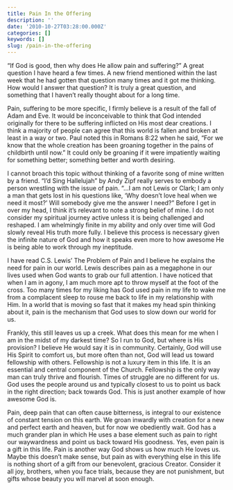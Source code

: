 ```yaml
---
title: Pain In the Offering
description: ''
date: '2010-10-27T03:28:00.000Z'
categories: []
keywords: []
slug: /pain-in-the-offering
---
```


“If God is good, then why does He allow pain and suffering?” A great question I have heard a few times. A new friend mentioned within the last week that he had gotten that question many times and it got me thinking. How would I answer that question? It is truly a great question, and something that I haven’t really thought about for a long time.

Pain, suffering to be more specific, I firmly believe is a result of the fall of Adam and Eve. It would be inconceivable to think that God intended originally for there to be suffering inflicted on His most dear creations. I think a majority of people can agree that this world is fallen and broken at least in a way or two. Paul noted this in Romans 8:22 when he said, “For we know that the whole creation has been groaning together in the pains of childbirth until now.” It could only be groaning if it were impatiently waiting for something better; something better and worth desiring.

I cannot broach this topic without thinking of a favorite song of mine written by a friend. “I’d Sing Hallelujah” by Andy Zipf really serves to embody a person wrestling with the issue of pain. “…I am not Lewis or Clark; I am only a man that gets lost in his questions like, ‘Why doesn’t love heal when we need it most?’ Will somebody give me the answer I need?” Before I get in over my head, I think it’s relevant to note a strong belief of mine. I do not consider my spiritual journey active unless it is being challenged and reshaped. I am whelmingly finite in my ability and only over time will God slowly reveal His truth more fully. I believe this process is necessary given the infinite nature of God and how it speaks even more to how awesome He is being able to work through my ineptitude.

I have read C.S. Lewis’ The Problem of Pain and I believe he explains the need for pain in our world. Lewis describes pain as a megaphone in our lives used when God wants to grab our full attention. I have noticed that when I am in agony, I am much more apt to throw myself at the foot of the cross. Too many times for my liking has God used pain in my life to wake me from a complacent sleep to rouse me back to life in my relationship with Him. In a world that is moving so fast that it makes my head spin thinking about it, pain is the mechanism that God uses to slow down our world for us.

Frankly, this still leaves us up a creek. What does this mean for me when I am in the midst of my darkest time? So I run to God, but where is His provision? I believe He would say it is in community. Certainly, God will use His Spirit to comfort us, but more often than not, God will lead us toward fellowship with others. Fellowship is not a luxury item in this life. It is an essential and central component of the Church. Fellowship is the only way man can truly thrive and flourish. Times of struggle are no different for us. God uses the people around us and typically closest to us to point us back in the right direction; back towards God. This is just another example of how awesome God is.

Pain, deep pain that can often cause bitterness, is integral to our existence of constant tension on this earth. We groan inwardly with creation for a new and perfect earth and heaven, but for now we obediently wait. God has a much grander plan in which He uses a base element such as pain to right our waywardness and point us back toward His goodness. Yes, even pain is a gift in this life. Pain is another way God shows us how much He loves us. Maybe this doesn’t make sense, but pain as with everything else in this life is nothing short of a gift from our benevolent, gracious Creator. Consider it all joy, brothers, when you face trials, because they are not punishment, but gifts whose beauty you will marvel at soon enough.